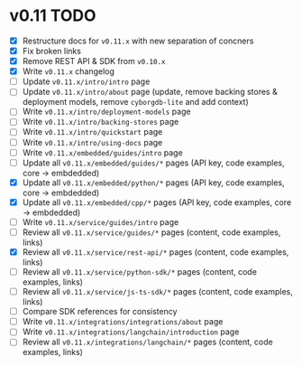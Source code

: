 # v0.11 TODO

- [X] Restructure docs for `v0.11.x` with new separation of concners
- [X] Fix broken links
- [X] Remove REST API & SDK from `v0.10.x`
- [X] Write `v0.11.x` changelog
- [ ] Update `v0.11.x/intro/intro` page
- [ ] Update `v0.11.x/intro/about` page (update, remove backing stores & deployment models, remove `cyborgdb-lite` and add context)
- [ ] Write `v0.11.x/intro/deployment-models` page
- [ ] Write `v0.11.x/intro/backing-stores` page
- [ ] Write `v0.11.x/intro/quickstart` page
- [ ] Write `v0.11.x/intro/using-docs` page
- [ ] Write `v0.11.x/embedded/guides/intro` page
- [ ] Update all `v0.11.x/embedded/guides/*` pages (API key, code examples, core -> embdedded)
- [X] Update all `v0.11.x/embedded/python/*` pages (API key, code examples, core -> embdedded)
- [X] Update all `v0.11.x/embedded/cpp/*` pages (API key, code examples, core -> embdedded)
- [ ] Write `v0.11.x/service/guides/intro` page
- [ ] Review all `v0.11.x/service/guides/*` pages (content, code examples, links)
- [X] Review all `v0.11.x/service/rest-api/*` pages (content, code examples, links)
- [ ] Review all `v0.11.x/service/python-sdk/*` pages (content, code examples, links)
- [ ] Review all `v0.11.x/service/js-ts-sdk/*` pages (content, code examples, links)
- [ ] Compare SDK references for consistency
- [ ] Write `v0.11.x/integrations/integrations/about` page
- [ ] Write `v0.11.x/integrations/langchain/introduction` page
- [ ] Review all `v0.11.x/integrations/langchain/*` pages (content, code examples, links)